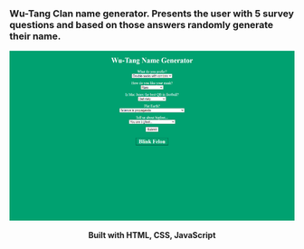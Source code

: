 

### Wu-Tang Clan name generator. Presents the user with 5 survey questions and based on those answers randomly generate their name.
<p align="center"><img src="css/wutang.png" height=300px></p>
<p align="center"><strong>Built with HTML, CSS, JavaScript</strong></p>

